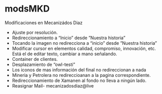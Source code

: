 # modsMKD
Modificaciones en Mecanizádos Diaz

- Ajuste por resolución.
- Redireccionamiento a “Inicio” desde ”Nuestra historia”
- Tocando la imagen no redirecciona a “inicio” desde ”Nuestra historia”
- Modificar cursor en elementos calidad, compromiso, innovación, etc. Está el de editar texto, cambiar a mano señalando.
- Container de clientes.
- Desplazamiento de “owl-testi”
- Los iconos de mas información del final no redireccionan a nada
- Mineria y Petrolera no redireccioanan a la pagina correspondiente.
- Redireccionamiento de Xamanen al fondo no lleva a ningún lado.
- Reasignar Mail- mecanizadosdiaz@live
